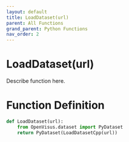 ```yaml
---
layout: default
title: LoadDataset(url)
parent: All Functions
grand_parent: Python Functions
nav_order: 2
---
```


# LoadDataset(url)

Describe function here.

# Function Definition

```python
def LoadDataset(url):
	from OpenVisus.dataset import PyDataset
	return PyDataset(LoadDatasetCpp(url))
```